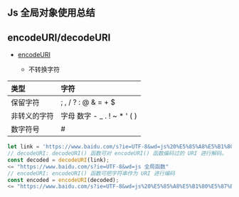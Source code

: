 ## Js 全局对象使用总结

## encodeURI/decodeURI

* [encodeURI](https://developer.mozilla.org/zh-CN/docs/Web/JavaScript/Reference/Global_Objects/encodeURI)

  * 不转换字符

| 类型 | 字符 |
| :--- | :--- |
| 保留字符 | ; , / ? : @ & = + $ |
| 非转义的字符 | 字母 数字 - \_ . ! ~ \* ' \( \) |
| 数字符号 | \# |

```js
let link = 'https://www.baidu.com/s?ie=UTF-8&wd=js%20%E5%85%A8%E5%B1%80%E5%87%BD%E6%95%B0';
// decodeURI: decodeURI() 函数可对 encodeURI() 函数编码过的 URI 进行解码。
const decoded = decodeURI(link);
<= "https://www.baidu.com/s?ie=UTF-8&wd=js 全局函数"
// encodeURI: encodeURI() 函数可把字符串作为 URI 进行编码
const encoded = encodeURI(decoded);
<= "https://www.baidu.com/s?ie=UTF-8&wd=js%20%E5%85%A8%E5%B1%80%E5%87%BD%E6%95%B0"
```



